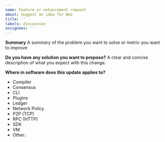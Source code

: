 ```yaml
---
name: Feature or enhancement request
about: Suggest an idea for Neo
title: ''
labels: discussion
assignees: ''
---
```


**Summary**
A summary of the problem you want to solve or metric you want to improve

**Do you have any solution you want to propose?**
A clear and concise description of what you expect with this change.

**Where in software does this update applies to?**
- Compiler
- Consensus
- CLI
- Plugins
- Ledger
- Network Policy
- P2P (TCP)
- RPC (HTTP)
- SDK
- VM
- Other:

